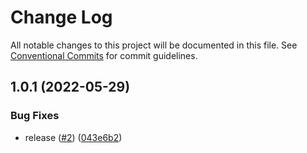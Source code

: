 # Change Log

All notable changes to this project will be documented in this file.
See [Conventional Commits](https://conventionalcommits.org) for commit guidelines.

<a name="1.0.1"></a>
## 1.0.1 (2022-05-29)


### Bug Fixes

* release ([#2](https://github.com/Himenon/template-js/issues/2)) ([043e6b2](https://github.com/Himenon/template-js/commit/043e6b2))
